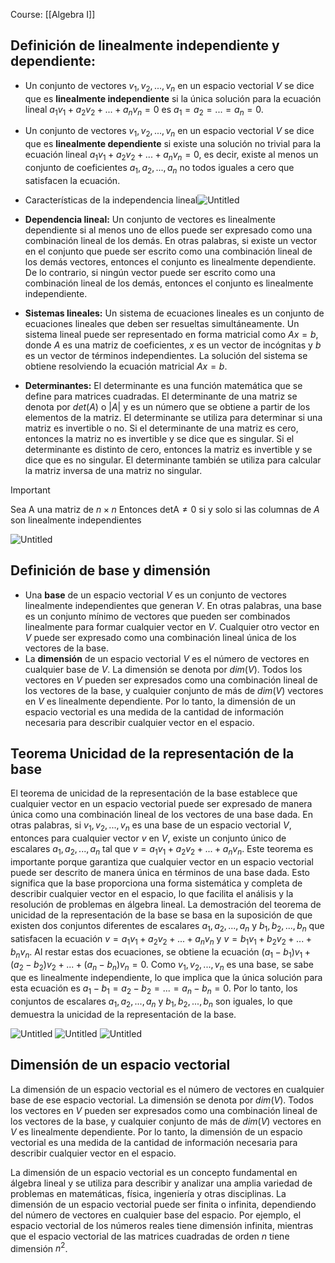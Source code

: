 Course: [[Algebra I]]


## Definición de linealmente independiente y dependiente:

- Un conjunto de vectores ${v_1, v_2, ..., v_n}$ en un espacio vectorial $V$ se dice que es **linealmente independiente** si la única solución para la ecuación lineal $a_1v_1 + a_2v_2 + ... + a_nv_n = 0$ es $a_1 = a_2 = ... = a_n = 0$.
- Un conjunto de vectores ${v_1, v_2, ..., v_n}$ en un espacio vectorial $V$ se dice que es **linealmente dependiente** si existe una solución no trivial para la ecuación lineal $a_1v_1 + a_2v_2 + ... + a_nv_n = 0$, es decir, existe al menos un conjunto de coeficientes $a_1, a_2, ..., a_n$ no todos iguales a cero que satisfacen la ecuación.

- Características de la independencia lineal![Untitled](Images/Dependencia%20e%20independencia%20lineal/Untitled%204.png)

- **Dependencia lineal:** Un conjunto de vectores es linealmente dependiente si al menos uno de ellos puede ser expresado como una combinación lineal de los demás. En otras palabras, si existe un vector en el conjunto que puede ser escrito como una combinación lineal de los demás vectores, entonces el conjunto es linealmente dependiente. De lo contrario, si ningún vector puede ser escrito como una combinación lineal de los demás, entonces el conjunto es linealmente independiente.
- **Sistemas lineales:** Un sistema de ecuaciones lineales es un conjunto de ecuaciones lineales que deben ser resueltas simultáneamente. Un sistema lineal puede ser representado en forma matricial como $Ax=b$, donde $A$ es una matriz de coeficientes, $x$ es un vector de incógnitas y $b$ es un vector de términos independientes. La solución del sistema se obtiene resolviendo la ecuación matricial $Ax=b$.
- **Determinantes:** El determinante es una función matemática que se define para matrices cuadradas. El determinante de una matriz se denota por $det(A)$ o $|A|$ y es un número que se obtiene a partir de los elementos de la matriz. El determinante se utiliza para determinar si una matriz es invertible o no. Si el determinante de una matriz es cero, entonces la matriz no es invertible y se dice que es singular. Si el determinante es distinto de cero, entonces la matriz es invertible y se dice que es no singular. El determinante también se utiliza para calcular la matriz inversa de una matriz no singular.

>[!important]
>Sea A una matriz de $n\times n$ Entonces $\text{detA}\neq 0$ si y solo si las columnas de $A$ son linealmente independientes

![Untitled](Images/Dependencia%20e%20independencia%20lineal/Untitled%207.png)

## Definición de base y dimensión 

- Una **base** de un espacio vectorial $V$ es un conjunto de vectores linealmente independientes que generan $V$. En otras palabras, una base es un conjunto mínimo de vectores que pueden ser combinados linealmente para formar cualquier vector en $V$. Cualquier otro vector en $V$ puede ser expresado como una combinación lineal única de los vectores de la base.
- La **dimensión** de un espacio vectorial $V$ es el número de vectores en cualquier base de $V$. La dimensión se denota por $dim(V)$. Todos los vectores en $V$ pueden ser expresados como una combinación lineal de los vectores de la base, y cualquier conjunto de más de $dim(V)$ vectores en $V$ es linealmente dependiente. Por lo tanto, la dimensión de un espacio vectorial es una medida de la cantidad de información necesaria para describir cualquier vector en el espacio.
    
## Teorema Unicidad de la representación de la base
El teorema de unicidad de la representación de la base establece que cualquier vector en un espacio vectorial puede ser expresado de manera única como una combinación lineal de los vectores de una base dada. En otras palabras, si ${v_1, v_2, ..., v_n}$ es una base de un espacio vectorial $V$, entonces para cualquier vector $v$ en $V$, existe un conjunto único de escalares $a_1, a_2, ..., a_n$ tal que $v = a_1v_1 + a_2v_2 + ... + a_nv_n$. Este teorema es importante porque garantiza que cualquier vector en un espacio vectorial puede ser descrito de manera única en términos de una base dada. Esto significa que la base proporciona una forma sistemática y completa de describir cualquier vector en el espacio, lo que facilita el análisis y la resolución de problemas en álgebra lineal. La demostración del teorema de unicidad de la representación de la base se basa en la suposición de que existen dos conjuntos diferentes de escalares $a_1, a_2, ..., a_n$ y $b_1, b_2, ..., b_n$ que satisfacen la ecuación $v = a_1v_1 + a_2v_2 + ... + a_nv_n$ y $v = b_1v_1 + b_2v_2 + ... + b_nv_n$. Al restar estas dos ecuaciones, se obtiene la ecuación $(a_1-b_1)v_1 + (a_2-b_2)v_2 + ... + (a_n-b_n)v_n = 0$. Como ${v_1, v_2, ..., v_n}$ es una base, se sabe que es linealmente independiente, lo que implica que la única solución para esta ecuación es $a_1-b_1 = a_2-b_2 = ... = a_n-b_n = 0$. Por lo tanto, los conjuntos de escalares $a_1, a_2, ..., a_n$ y $b_1, b_2, ..., b_n$ son iguales, lo que demuestra la unicidad de la representación de la base.

![Untitled](Images/Dependencia%20e%20independencia%20lineal/Untitled%2012.png) 
![Untitled](Images/Dependencia%20e%20independencia%20lineal/Untitled%2013.png)
![Untitled](Images/Dependencia%20e%20independencia%20lineal/Untitled%2014.png)
    
## Dimensión de un espacio vectorial
La dimensión de un espacio vectorial es el número de vectores en cualquier base de ese espacio vectorial. La dimensión se denota por $dim(V)$. Todos los vectores en $V$ pueden ser expresados como una combinación lineal de los vectores de la base, y cualquier conjunto de más de $dim(V)$ vectores en $V$ es linealmente dependiente. Por lo tanto, la dimensión de un espacio vectorial es una medida de la cantidad de información necesaria para describir cualquier vector en el espacio.

La dimensión de un espacio vectorial es un concepto fundamental en álgebra lineal y se utiliza para describir y analizar una amplia variedad de problemas en matemáticas, física, ingeniería y otras disciplinas. La dimensión de un espacio vectorial puede ser finita o infinita, dependiendo del número de vectores en cualquier base del espacio. Por ejemplo, el espacio vectorial de los números reales tiene dimensión infinita, mientras que el espacio vectorial de las matrices cuadradas de orden $n$ tiene dimensión $n^2$.
